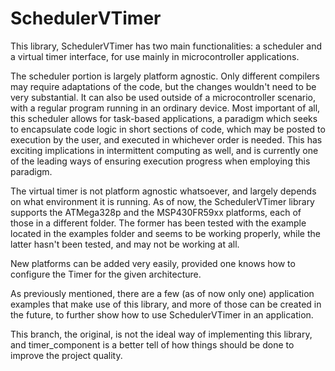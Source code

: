 # SchedulerVTimer

This library, SchedulerVTimer has two main functionalities: a scheduler and a virtual timer interface, for use mainly in microcontroller applications. 

The scheduler portion is largely platform agnostic. Only different compilers may require adaptations of the code, but the changes wouldn't
need to be very substantial. It can also be used outside of a microcontroller scenario, with a regular program running in an ordinary device.
Most important of all, this scheduler allows for task-based applications, a paradigm which seeks to encapsulate code logic in short sections of code, which may be posted to execution by the user, and executed in whichever order is needed. This has exciting implications in intermittent computing as well, and is 
currently one of the leading ways of ensuring execution progress when employing this paradigm.

The virtual timer is not platform agnostic whatsoever, and largely depends on what environment it is running. As of now, the SchedulerVTimer library supports the ATMega328p and the MSP430FR59xx platforms, each of those in a different folder. The former has been tested with the example located in the examples folder and seems to be working properly, while the latter hasn't been tested, and may not be working at all.

New platforms can be added very easily, provided one knows how to configure the Timer for the given architecture.

As previously mentioned, there are a few (as of now only one) application examples that make use of this library, and more of those can be created in the future, to further show how to use SchedulerVTimer in an application.

This branch, the original, is not the ideal way of implementing this library, and timer_component is a better tell of how things should be done to improve
the project quality.

